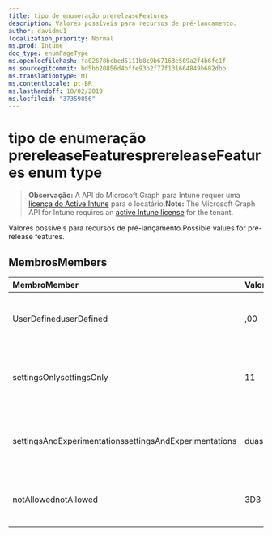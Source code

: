 ```yaml
---
title: tipo de enumeração prereleaseFeatures
description: Valores possíveis para recursos de pré-lançamento.
author: davidmu1
localization_priority: Normal
ms.prod: Intune
doc_type: enumPageType
ms.openlocfilehash: fa02678bcbed5111b8c9b67163e569a2f4b6fc1f
ms.sourcegitcommit: bd5bb20856d4bffe93b2f77f131664849b602dbb
ms.translationtype: MT
ms.contentlocale: pt-BR
ms.lasthandoff: 10/02/2019
ms.locfileid: "37359856"
---
```

# <a name="prereleasefeatures-enum-type"></a><span data-ttu-id="992a8-103">tipo de enumeração prereleaseFeatures</span><span class="sxs-lookup"><span data-stu-id="992a8-103">prereleaseFeatures enum type</span></span>

> <span data-ttu-id="992a8-104">**Observação:** A API do Microsoft Graph para Intune requer uma [licença do Active Intune](https://go.microsoft.com/fwlink/?linkid=839381) para o locatário.</span><span class="sxs-lookup"><span data-stu-id="992a8-104">**Note:** The Microsoft Graph API for Intune requires an [active Intune license](https://go.microsoft.com/fwlink/?linkid=839381) for the tenant.</span></span>

<span data-ttu-id="992a8-105">Valores possíveis para recursos de pré-lançamento.</span><span class="sxs-lookup"><span data-stu-id="992a8-105">Possible values for pre-release features.</span></span>

## <a name="members"></a><span data-ttu-id="992a8-106">Membros</span><span class="sxs-lookup"><span data-stu-id="992a8-106">Members</span></span>
|<span data-ttu-id="992a8-107">Membro</span><span class="sxs-lookup"><span data-stu-id="992a8-107">Member</span></span>|<span data-ttu-id="992a8-108">Valor</span><span class="sxs-lookup"><span data-stu-id="992a8-108">Value</span></span>|<span data-ttu-id="992a8-109">Descrição</span><span class="sxs-lookup"><span data-stu-id="992a8-109">Description</span></span>|
|:---|:---|:---|
|<span data-ttu-id="992a8-110">UserDefined</span><span class="sxs-lookup"><span data-stu-id="992a8-110">userDefined</span></span>|<span data-ttu-id="992a8-111">,0</span><span class="sxs-lookup"><span data-stu-id="992a8-111">0</span></span>|<span data-ttu-id="992a8-112">Definido pelo usuário, valor padrão, sem intenção.</span><span class="sxs-lookup"><span data-stu-id="992a8-112">User Defined, default value, no intent.</span></span>|
|<span data-ttu-id="992a8-113">settingsOnly</span><span class="sxs-lookup"><span data-stu-id="992a8-113">settingsOnly</span></span>|<span data-ttu-id="992a8-114">1</span><span class="sxs-lookup"><span data-stu-id="992a8-114">1</span></span>|<span data-ttu-id="992a8-115">Configurações apenas recursos de pré-lançamento.</span><span class="sxs-lookup"><span data-stu-id="992a8-115">Settings only pre-release features.</span></span>|
|<span data-ttu-id="992a8-116">settingsAndExperimentations</span><span class="sxs-lookup"><span data-stu-id="992a8-116">settingsAndExperimentations</span></span>|<span data-ttu-id="992a8-117">duas</span><span class="sxs-lookup"><span data-stu-id="992a8-117">2</span></span>|<span data-ttu-id="992a8-118">Configurações e experimentos recursos de pré-lançamento.</span><span class="sxs-lookup"><span data-stu-id="992a8-118">Settings and experimentations pre-release features.</span></span>|
|<span data-ttu-id="992a8-119">notAllowed</span><span class="sxs-lookup"><span data-stu-id="992a8-119">notAllowed</span></span>|<span data-ttu-id="992a8-120">3D</span><span class="sxs-lookup"><span data-stu-id="992a8-120">3</span></span>|<span data-ttu-id="992a8-121">Recursos de pré-lançamento não permitidos.</span><span class="sxs-lookup"><span data-stu-id="992a8-121">Pre-release features not allowed.</span></span>|




